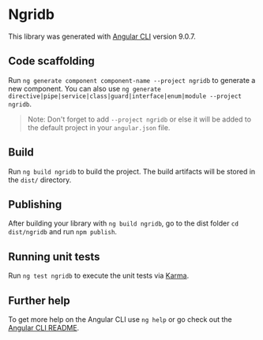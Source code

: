 # Ngridb

This library was generated with [Angular CLI](https://github.com/angular/angular-cli) version 9.0.7.

## Code scaffolding

Run `ng generate component component-name --project ngridb` to generate a new component. You can also use `ng generate directive|pipe|service|class|guard|interface|enum|module --project ngridb`.

> Note: Don't forget to add `--project ngridb` or else it will be added to the default project in your `angular.json` file.

## Build

Run `ng build ngridb` to build the project. The build artifacts will be stored in the `dist/` directory.

## Publishing

After building your library with `ng build ngridb`, go to the dist folder `cd dist/ngridb` and run `npm publish`.

## Running unit tests

Run `ng test ngridb` to execute the unit tests via [Karma](https://karma-runner.github.io).

## Further help

To get more help on the Angular CLI use `ng help` or go check out the [Angular CLI README](https://github.com/angular/angular-cli/blob/master/README.md).
